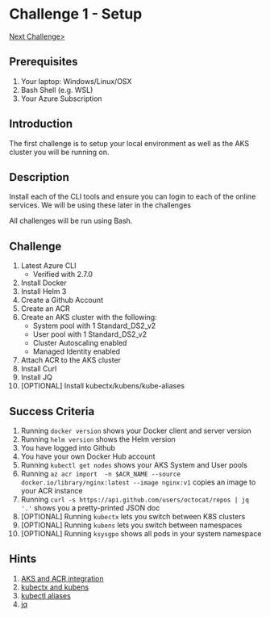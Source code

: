 # Challenge 1 - Setup

[Next Challenge>](./02-helm.md)

## Prerequisites

1. Your laptop: Windows/Linux/OSX
1. Bash Shell (e.g. WSL)
1. Your Azure Subscription


## Introduction

The first challenge is to setup your local environment as well as the AKS cluster you will be running on.

## Description

Install each of the CLI tools and ensure you can login to each of the online services.  We will be using these later in the challenges

All challenges will be run using Bash.

## Challenge

1. Latest Azure CLI
    - Verified with 2.7.0
1. Install Docker
1. Install Helm 3
1. Create a Github Account
1. Create an ACR
1. Create an AKS cluster with the following:
    - System pool with 1 Standard_DS2_v2
    - User pool with 1 Standard_DS2_v2
    - Cluster Autoscaling enabled
    - Managed Identity enabled
1. Attach ACR to the AKS cluster
1. Install Curl
1. Install JQ
1. [OPTIONAL] Install kubectx/kubens/kube-aliases

## Success Criteria

1. Running `docker version` shows your Docker client and server version
1. Running `helm version` shows the Helm version
1. You have logged into Github
1. You have your own Docker Hub account
1. Running `kubectl get nodes` shows your AKS System and User pools
1. Running `az acr import  -n $ACR_NAME --source docker.io/library/nginx:latest --image nginx:v1` copies an image to your ACR instance
1. Running `curl -s https://api.github.com/users/octocat/repos | jq '.'`  shows you a pretty-printed JSON doc
1. [OPTIONAL] Running `kubectx` lets you switch between K8S clusters
1. [OPTIONAL] Running `kubens` lets you switch between namespaces
1. [OPTIONAL] Running `ksysgpo` shows all pods in your system namespace

## Hints

1. [AKS and ACR integration](https://docs.microsoft.com/en-us/azure/aks/cluster-container-registry-integration)
1. [kubectx and kubens](https://github.com/ahmetb/kubectx)
1. [kubectl aliases](https://github.com/ahmetb/kubectl-aliases)
1. [jq](https://stedolan.github.io/jq/)
